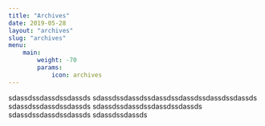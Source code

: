 ```yaml
---
title: "Archives"
date: 2019-05-28
layout: "archives"
slug: "archives"
menu:
    main:
        weight: -70
        params: 
            icon: archives
---
```


sdassdssdassdssdassds
sdassdssdassdssdassdssdassdssdassdssdassds
sdassdssdassdssdassds
sdassdssdassdssdassdssdassds
sdassdssdassdssdassds
sdassdssdassds